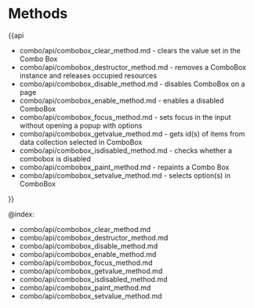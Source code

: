 Methods
=========

{{api

- combo/api/combobox_clear_method.md - clears the value set in the Combo Box
- combo/api/combobox_destructor_method.md - removes a ComboBox instance and releases occupied resources
- combo/api/combobox_disable_method.md - disables ComboBox on a page
- combo/api/combobox_enable_method.md - enables a disabled ComboBox
- combo/api/combobox_focus_method.md - sets focus in the input without opening a popup with options
- combo/api/combobox_getvalue_method.md - gets id(s) of items from data collection selected in ComboBox
- combo/api/combobox_isdisabled_method.md - checks whether a combobox is disabled
- combo/api/combobox_paint_method.md - repaints a Combo Box
- combo/api/combobox_setvalue_method.md - selects option(s) in ComboBox

}}

@index:
- combo/api/combobox_clear_method.md
- combo/api/combobox_destructor_method.md
- combo/api/combobox_disable_method.md
- combo/api/combobox_enable_method.md
- combo/api/combobox_focus_method.md
- combo/api/combobox_getvalue_method.md
- combo/api/combobox_isdisabled_method.md
- combo/api/combobox_paint_method.md
- combo/api/combobox_setvalue_method.md
